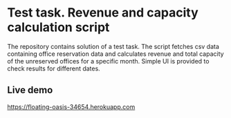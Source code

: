 # Test task. Revenue and capacity calculation script

The repository contains solution of a test task.
The script fetches csv data containing office reservation data and calculates revenue and total capacity of the unreserved offices for a specific month.
Simple UI is provided to check results for different dates.

## Live demo

https://floating-oasis-34654.herokuapp.com